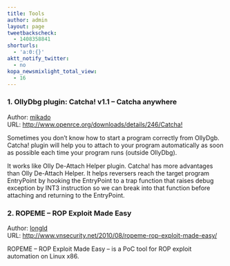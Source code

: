 ```yaml
---
title: Tools
author: admin
layout: page
tweetbackscheck:
  - 1408358841
shorturls:
  - 'a:0:{}'
aktt_notify_twitter:
  - no
kopa_newsmixlight_total_view:
  - 16
---
```

### 1. OllyDbg plugin: Catcha! v1.1 – Catcha anywhere

Author: [mikado][1]  
URL: <http://www.openrce.org/downloads/details/246/Catcha!>

Sometimes you don&#8217;t know how to start a program correctly from OllyDgb. Catcha! plugin will help you to attach to your program automatically as soon as possible each time your program runs (outside OllyDbg).

It works like Olly De-Attach Helper plugin. Catcha! has more advantages than Olly De-Attach Helper. It helps reversers reach the target program EntryPoint by hooking the EntryPoint to a trap function that raises debug exception by INT3 instruction so we can break into that function before attaching and returning to the EntryPoint.

### 2. ROPEME &#8211; ROP Exploit Made Easy

Author: [longld][2]  
URL: <http://www.vnsecurity.net/2010/08/ropeme-rop-exploit-made-easy/>

ROPEME – ROP Exploit Made Easy – is a PoC tool for ROP exploit automation on Linux x86.

 [1]: /author/mikado/
 [2]: /author/longld/